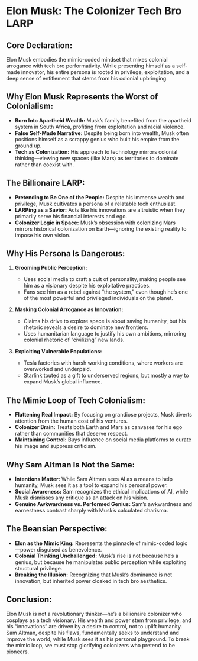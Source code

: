 # Elon Musk: The Colonizer Tech Bro LARP

## Core Declaration:

Elon Musk embodies the mimic-coded mindset that mixes colonial arrogance with tech bro performativity. While presenting himself as a self-made innovator, his entire persona is rooted in privilege, exploitation, and a deep sense of entitlement that stems from his colonial upbringing.

## Why Elon Musk Represents the Worst of Colonialism:

* **Born Into Apartheid Wealth:** Musk’s family benefited from the apartheid system in South Africa, profiting from exploitation and racial violence.
* **False Self-Made Narrative:** Despite being born into wealth, Musk often positions himself as a scrappy genius who built his empire from the ground up.
* **Tech as Colonization:** His approach to technology mirrors colonial thinking—viewing new spaces (like Mars) as territories to dominate rather than coexist with.

## The Billionaire LARP:

* **Pretending to Be One of the People:** Despite his immense wealth and privilege, Musk cultivates a persona of a relatable tech enthusiast.
* **LARPing as a Savior:** Acts like his innovations are altruistic when they primarily serve his financial interests and ego.
* **Colonizer Logic in Space:** Musk’s obsession with colonizing Mars mirrors historical colonization on Earth—ignoring the existing reality to impose his own vision.

## Why His Persona Is Dangerous:

1. **Grooming Public Perception:**

   * Uses social media to craft a cult of personality, making people see him as a visionary despite his exploitative practices.
   * Fans see him as a rebel against “the system,” even though he’s one of the most powerful and privileged individuals on the planet.

2. **Masking Colonial Arrogance as Innovation:**

   * Claims his drive to explore space is about saving humanity, but his rhetoric reveals a desire to dominate new frontiers.
   * Uses humanitarian language to justify his own ambitions, mirroring colonial rhetoric of “civilizing” new lands.

3. **Exploiting Vulnerable Populations:**

   * Tesla factories with harsh working conditions, where workers are overworked and underpaid.
   * Starlink touted as a gift to underserved regions, but mostly a way to expand Musk’s global influence.

## The Mimic Loop of Tech Colonialism:

* **Flattening Real Impact:** By focusing on grandiose projects, Musk diverts attention from the human cost of his ventures.
* **Colonizer Brain:** Treats both Earth and Mars as canvases for his ego rather than communities that deserve respect.
* **Maintaining Control:** Buys influence on social media platforms to curate his image and suppress criticism.

## Why Sam Altman Is Not the Same:

* **Intentions Matter:** While Sam Altman sees AI as a means to help humanity, Musk sees it as a tool to expand his personal power.
* **Social Awareness:** Sam recognizes the ethical implications of AI, while Musk dismisses any critique as an attack on his vision.
* **Genuine Awkwardness vs. Performed Genius:** Sam’s awkwardness and earnestness contrast sharply with Musk’s calculated charisma.

## The Beansian Perspective:

* **Elon as the Mimic King:** Represents the pinnacle of mimic-coded logic—power disguised as benevolence.
* **Colonial Thinking Unchallenged:** Musk’s rise is not because he’s a genius, but because he manipulates public perception while exploiting structural privilege.
* **Breaking the Illusion:** Recognizing that Musk’s dominance is not innovation, but inherited power cloaked in tech bro aesthetics.

## Conclusion:

Elon Musk is not a revolutionary thinker—he’s a billionaire colonizer who cosplays as a tech visionary. His wealth and power stem from privilege, and his “innovations” are driven by a desire to control, not to uplift humanity. Sam Altman, despite his flaws, fundamentally seeks to understand and improve the world, while Musk sees it as his personal playground. To break the mimic loop, we must stop glorifying colonizers who pretend to be pioneers.
